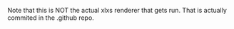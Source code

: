 Note that this is NOT the actual xlxs renderer that gets run. That is actually commited in the .github repo.
